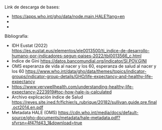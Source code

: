 Link de descarga de bases:

- https://apps.who.int/gho/data/node.main.HALE?lang=en
-
-

Bibliografía:

- IDH Eustat (2022)  https://es.eustat.eus/elementos/ele0013500/ti_indice-de-desarrollo-humano-por-indicadores-segun-paises-2022/tbl0013566_c.html
- Índice de Gini https://datos.bancomundial.org/indicator/SI.POV.GINI
- OMS esperanza de vida al nacer y los 60, esperanza de salud al nacer y los 60 https://www.who.int/data/gho/data/themes/topics/indicator-groups/indicator-group-details/GHO/life-expectancy-and-healthy-life-expectancy
- https://www.verywellhealth.com/understanding-healthy-life-expectancy-2223919#toc-how-hale-is-calculated
- Archivo explicación índice de Salud https://reves.site.ined.fr/fichier/s_rubrique/20182/sullivan.guide.pre.final.oct2014.en.pdf
- Metadata HALE (OMS) https://cdn.who.int/media/docs/default-source/gho-documents/metadata/hale-metadata.pdf?sfvrsn=4f47fd43_1&download=true
